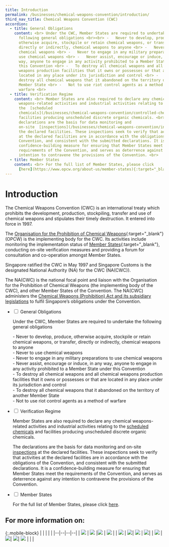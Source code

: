 ```yaml
---
title: Introduction
permalink: /businesses/chemical-weapons-convention/introduction/
third_nav_title: Chemical Weapons Convention (CWC)
accordion:
  - title: General Obligations
    content: <br> Under the CWC, Member States are required to undertake the
      following general obligations <br><br> -   Never to develop, produce,
      otherwise acquire, stockpile or retain chemical weapons, or transfer,
      directly or indirectly, chemical weapons to anyone <br> -   Never to use
      chemical weapons <br> -   Never to engage in any military preparations to
      use chemical weapons <br> -   Never assist, encourage or induce, in any
      way, anyone to engage in any activity prohibited to a Member State under
      this Convention <br> -   To destroy all chemical weapons and all chemical
      weapons production facilities that it owns or possesses or that are
      located in any place under its jurisdiction and control <br> -   To
      destroy all chemical weapons that it abandoned on the territory of another
      Member State <br> -   Not to use riot control agents as a method of
      warfare <br>
  - title: Verification Regime
    content: <br> Member States are also required to declare any chemical
      weapons-related activities and industrial activities relating to
      the  [scheduled
      chemicals](/businesses/chemical-weapons-convention/controlled-chemicals)  and
      facilities producing unscheduled discrete organic chemicals. <br><br> The
      declarations are the basis for data monitoring and
      on-site  [inspections](/businesses/chemical-weapons-convention/inspections)  at
      the declared facilities. These inspections seek to verify that activities
      at the declared facilities are in accordance with the obligations of the
      Convention, and consistent with the submitted declarations. It is a
      confidence-building measure for ensuring that Member States meet the
      requirements of the Convention, and serves as deterrence against any
      intention to contravene the provisions of the Convention. <br>
  - title: Member States
    content: <br> For the full list of Member States, please click
      [here](https://www.opcw.org/about-us/member-states){:target="_blank"}.
---
```

# Introduction
The Chemical Weapons Convention (CWC) is an international treaty which prohibits the development, production, stockpiling, transfer and use of chemical weapons and stipulates their timely destruction. It entered into force in 1997.

The  [Organisation for the Prohibition of Chemical Weapons](http://www.opcw.org/){:target="_blank"} (OPCW) is the implementing body for the CWC. Its activities include monitoring the implementation status of  [Member States](https://www.opcw.org/about-us/member-states){:target="_blank"}, conducting on-site verification measures and providing a forum for consultation and co-operation amongst Member States.

Singapore ratified the CWC in May 1997 and Singapore Customs is the designated National Authority (NA) for the CWC (NA(CWC)).

The NA(CWC) is the national focal point and liaison with the Organisation for the Prohibition of Chemical Weapons (the implementing body of the CWC), and other Member States of the Convention. The NA(CWC) administers the  [Chemical Weapons (Prohibition) Act and its subsidiary legislations](/businesses/compliance/overview)  to fulfil Singapore’s obligations under the Convention.

<ul class="jekyllcodex_accordion">
  <li>
    <input type="checkbox" id="accordion1">
    <label for="accordion1">General Obligations</label>
    <div>
      <p>Under the CWC, Member States are required to undertake the following general obligations</p>
      <p>- Never to develop, produce, otherwise acquire, stockpile or retain chemical weapons, or transfer, directly or indirectly, chemical weapons to anyone<br>
- Never to use chemical weapons<br>
- Never to engage in any military preparations to use chemical weapons<br>
- Never assist, encourage or induce, in any way, anyone to engage in any activity prohibited to a Member State under this Convention<br>
- To destroy all chemical weapons and all chemical weapons production facilities that it owns or possesses or that are located in any place under its jurisdiction and control<br>
- To destroy all chemical weapons that it abandoned on the territory of another Member State<br>
- Not to use riot control agents as a method of warfare</p>
    </div>
	</li>  
  <li>
    <input type="checkbox" id="accordion2">
    <label for="accordion2">Verification Regime</label>
    <div>
      <p>Member States are also required to declare any chemical weapons-related activities and industrial activities relating to the <a href="https://www.customs.gov.sg/businesses/chemical-weapons-convention/controlled-chemicals" target="new">scheduled chemicals</a> and facilities producing unscheduled discrete organic chemicals.</p>
<p>The declarations are the basis for data monitoring and on-site <a href="https://www.customs.gov.sg/businesses/chemical-weapons-convention/inspections" target="new">inspections</a> at the declared facilities. These inspections seek to verify that activities at the declared facilities are in accordance with the obligations of the Convention, and consistent with the submitted declarations. It is a confidence-building measure for ensuring that Member States meet the requirements of the Convention, and serves as deterrence against any intention to contravene the provisions of the Convention.</p>
    </div>
  </li>
  <li>
    <input type="checkbox" id="accordion3">
    <label for="accordion3">Member States</label>
    <div>
      <p>For the full list of Member States, please click <a href="https://www.opcw.org/about-us/member-states" target="new">here</a>.
      </p>
    </div>
  </li> 
</ul>

## For more information on:

{:.mobile-block}
|  |  |  |  |
|--|--|--|--|
| [![](/images/cwc/cwc1.jpg)](/businesses/chemical-weapons-convention/legislation) | [![](/images/cwc/cwc12.jpg)](/businesses/chemical-weapons-convention/announcement) |[![](/images/cwc/cwc2.jpg)](/businesses/chemical-weapons-convention/controlled-chemicals) | [![](/images/cwc/cwc3.jpg)](/businesses/chemical-weapons-convention/licensing-requirements) | 
| [![](/images/cwc/cwc4.jpg)](/businesses/chemical-weapons-convention/import-of-na-cwc-controlled-items) | [![](/images/cwc/cwc5.jpg)](/businesses/chemical-weapons-convention/export-of-na-cwc-controlled-items)| [![](/images/cwc/cwc6.jpg)](/businesses/chemical-weapons-convention/declarations) | [![](/images/cwc/cwc7.jpg)](/businesses/chemical-weapons-convention/inspections)|
| [![](/images/cwc/cwc8.jpg)](/businesses/chemical-weapons-convention/offences) | [![](/images/cwc/cwc9.jpg)](/eservices/customs-forms-and-service-links)| [![](/images/cwc/cwc10.jpg)](/businesses/chemical-weapons-convention/glossary)| [![](/images/cwc/cwc11.jpg)](/businesses/chemical-weapons-convention/useful-links)  | | |